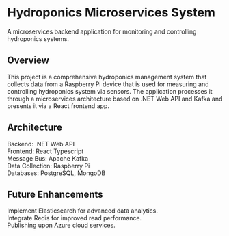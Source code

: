 <h1>Hydroponics Microservices System</h1>
A microservices backend application for monitoring and controlling hydroponics systems.

<h2>Overview</h2>
This project is a comprehensive hydroponics management system that collects data from a Raspberry Pi device that is used for measuring and controlling hydroponics system via sensors.
The application processes it through a microservices architecture based on .NET Web API and Kafka and presents it via a React frontend app.

<h2>Architecture</h2>
Backend: .NET Web API </br>
Frontend: React Typescript </br>
Message Bus: Apache Kafka </br>
Data Collection: Raspberry Pi </br>
Databases: PostgreSQL, MongoDB </br>

<h2>Future Enhancements</h2>
Implement Elasticsearch for advanced data analytics.</br>
Integrate Redis for improved read performance.</br>
Publishing upon Azure cloud services.</br>
